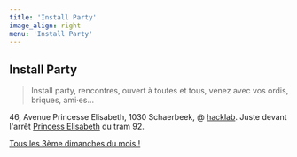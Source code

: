 ```yaml
---
title: 'Install Party'
image_align: right
menu: 'Install Party'
---
```


## Install Party
> Install party, rencontres, ouvert à toutes et tous, venez avec vos ordis, briques, ami·es...

46, Avenue Princesse Elisabeth, 1030 Schaerbeek, @ [hacklab](https://ps.zoethical.com/t/welcome-to-the-hacklab-bxl/1600).
Juste devant l'arrêt [Princess Elisabeth](https://www.openstreetmap.org/#map=19/50.87286/4.37672) du tram 92.

[Tous les 3ème dimanches du mois !](https://files.neutrinet.be/index.php/apps/calendar/p/375V4JSNHTU04NXL?classes=btn,btn-primary,btn-lg)